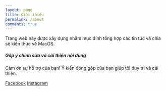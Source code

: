 ```yaml
---
layout: page
title: Giới thiệu
permalink: /about
comments: true
---
```


<div class="row justify-content-between">
<div class="col-md-8 pr-5">

<p>Trang web này được xây dựng nhằm mục đính tổng hợp các tin tức và chia sẽ kiến thức về MacOS.</p>


<div class="sticky-top sticky-top-80">
<h5>Góp ý chỉnh sửa và cải thiện nội dung</h5>

<p>Cảm ơn sự hỗ trợ của bạn! Ý kiến đóng góp của bạn giúp tôi duy trì và cải thiện.</p>

<a target="_blank" href="https://www.facebook.com/dcquan2910/" class="btn btn-primary"><i class="fab fa-facebook"></i> Facebook</a> <a target="_blank" href="https://www.instagram.com/dcqbean/" class="btn btn-danger"><i class="fab fa-instagram"></i> Instagram</a>

</div>
</div>
</div>
